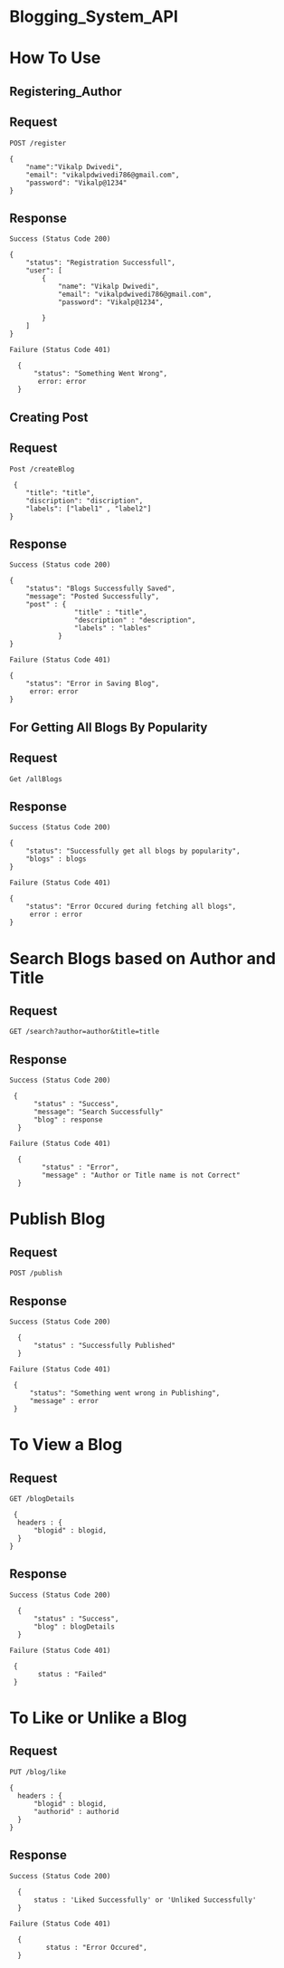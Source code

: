 # Blogging_System_API

# How To Use

## Registering_Author

## Request

`POST /register`

    {
        "name":"Vikalp Dwivedi",
        "email": "vikalpdwivedi786@gmail.com",
        "password": "Vikalp@1234"
    }
    
## Response

`Success (Status Code 200)`

    {
        "status": "Registration Successfull",
        "user": [
            {
                "name": "Vikalp Dwivedi",
                "email": "vikalpdwivedi786@gmail.com",
                "password": "Vikalp@1234",

            }
        ]
    }
`Failure (Status Code 401)`

      {
          "status": "Something Went Wrong",
           error: error
      }
      
 ## Creating Post
 
 ## Request
 
 `Post /createBlog`
 
     {
        "title": "title",
        "discription": "discription",
        "labels": ["label1" , "label2"]
    }
    
## Response

`Success (Status code 200)`

    {
        "status": "Blogs Successfully Saved",
        "message": "Posted Successfully",
        "post" : {
                    "title" : "title",
                    "description" : "description",
                    "labels" : "lables"
                } 
    }
    
`Failure (Status Code 401)`

    {
        "status": "Error in Saving Blog",
         error: error
    }
    
## For Getting All Blogs By Popularity

## Request 

`Get /allBlogs`

## Response

`Success (Status Code 200)`

    {
        "status": "Successfully get all blogs by popularity",
        "blogs" : blogs
    }

`Failure (Status Code 401)`

    {
        "status": "Error Occured during fetching all blogs",
         error : error
    }
    
# Search Blogs based on Author and Title

## Request

`GET /search?author=author&title=title`

## Response

`Success (Status Code 200)`

     {
          "status" : "Success",
          "message": "Search Successfully"
          "blog" : response    
      }
      
 `Failure (Status Code 401)`

      {
            "status" : "Error",
            "message" : "Author or Title name is not Correct"
      }
      
 # Publish Blog
 
 ## Request
 
 `POST /publish`
 
 ## Response
 
 `Success (Status Code 200)`

      {
          "status" : "Successfully Published"
      }
      
 `Failure (Status Code 401)`
  
     {
         "status": "Something went wrong in Publishing",
         "message" : error
     }
     
      
 # To View a Blog
 
 ## Request
 
 `GET /blogDetails`
 
     {
      headers : {
          "blogid" : blogid,
      }
    }

## Response

`Success (Status Code 200)`

      {
          "status" : "Success",
          "blog" : blogDetails
      }
      
`Failure (Status Code 401)`

     {
           status : "Failed"
     }
     
# To Like or Unlike a Blog

## Request

`PUT /blog/like`

    {
      headers : {
          "blogid" : blogid,
          "authorid" : authorid
      }
    }
    
## Response

`Success (Status Code 200)`

      {
          status : 'Liked Successfully' or 'Unliked Successfully'
      }

`Failure (Status Code 401)`

      {
             status : "Error Occured",
      }
